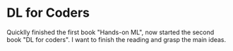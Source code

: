 # DL for Coders

Quicklly finished the first book "Hands-on ML", now started the second book "DL for coders". I want to finish the reading and grasp the main ideas. 
